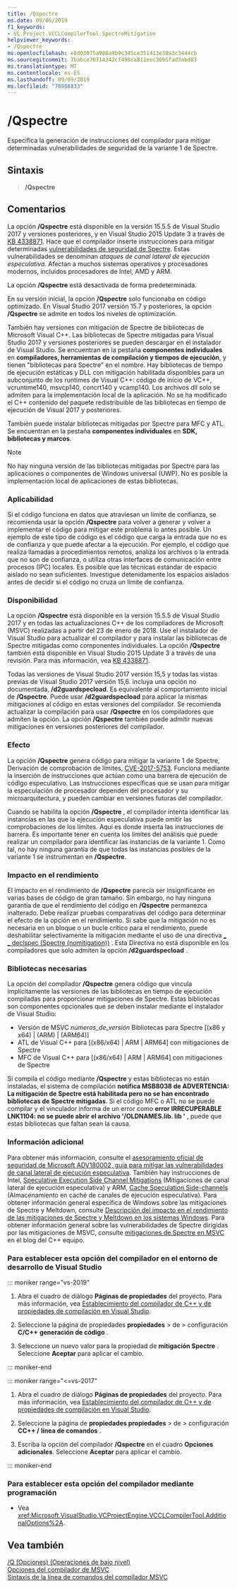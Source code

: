 ```yaml
---
title: /Qspectre
ms.date: 09/06/2019
f1_keywords:
- VC.Project.VCCLCompilerTool.SpectreMitigation
helpviewer_keywords:
- /Qspectre
ms.openlocfilehash: e8d03075a980a9b9c345ce351413e39a3c3444cb
ms.sourcegitcommit: 7babce70714242cf498ca811eec3695fad3abd03
ms.translationtype: MT
ms.contentlocale: es-ES
ms.lasthandoff: 09/09/2019
ms.locfileid: "70808833"
---
```

# <a name="qspectre"></a>/Qspectre

Especifica la generación de instrucciones del compilador para mitigar determinadas vulnerabilidades de seguridad de la variante 1 de Spectre.

## <a name="syntax"></a>Sintaxis

> **/Qspectre**

## <a name="remarks"></a>Comentarios

La opción **/Qspectre** está disponible en la versión 15.5.5 de Visual Studio 2017 y versiones posteriores, y en Visual Studio 2015 Update 3 a través de [KB 4338871](https://support.microsoft.com/help/4338871/visual-studio-2015-update-3-spectre-variant-1-toolset-qspectre). Hace que el compilador inserte instrucciones para mitigar determinadas [vulnerabilidades de seguridad de Spectre](https://spectreattack.com/spectre.pdf). Estas vulnerabilidades se denominan *ataques de canal lateral de ejecución especulativa*. Afectan a muchos sistemas operativos y procesadores modernos, incluidos procesadores de Intel, AMD y ARM.

La opción **/Qspectre** está desactivada de forma predeterminada.

En su versión inicial, la opción **/Qspectre** solo funcionaba en código optimizado. En Visual Studio 2017 versión 15.7 y posteriores, la opción **/Qspectre** se admite en todos los niveles de optimización.

También hay versiones con mitigación de Spectre de bibliotecas de Microsoft Visual C++. Las bibliotecas de Spectre mitigadas para Visual Studio 2017 y versiones posteriores se pueden descargar en el instalador de Visual Studio. Se encuentran en la pestaña **componentes individuales** en **compiladores, herramientas de compilación y tiempos de ejecución**, y tienen "bibliotecas para Spectre" en el nombre. Hay bibliotecas de tiempo de ejecución estáticas y DLL con mitigación habilitada disponibles para un subconjunto de los runtimes de Visual C++: código de inicio de VC++, vcruntime140, msvcp140, concrt140 y vcamp140. Los archivos dll solo se admiten para la implementación local de la aplicación. No se ha modificado el C++ contenido del paquete redistribuible de las bibliotecas en tiempo de ejecución de Visual 2017 y posteriores.

También puede instalar bibliotecas mitigadas por Spectre para MFC y ATL. Se encuentran en la pestaña **componentes individuales** en **SDK, bibliotecas y marcos**.

> [!NOTE]
> No hay ninguna versión de las bibliotecas mitigadas por Spectre para las aplicaciones o componentes de Windows universal (UWP). No es posible la implementación local de aplicaciones de estas bibliotecas.

### <a name="applicability"></a>Aplicabilidad

Si el código funciona en datos que atraviesan un límite de confianza, se recomienda usar la opción **/Qspectre** para volver a generar y volver a implementar el código para mitigar este problema lo antes posible. Un ejemplo de este tipo de código es el código que carga la entrada que no es de confianza y que puede afectar a la ejecución. Por ejemplo, el código que realiza llamadas a procedimientos remotos, analiza los archivos o la entrada que no son de confianza, o utiliza otras interfaces de comunicación entre procesos (IPC) locales. Es posible que las técnicas estándar de espacio aislado no sean suficientes. Investigue detenidamente los espacios aislados antes de decidir si el código no cruza un límite de confianza.

### <a name="availability"></a>Disponibilidad

La opción **/Qspectre** está disponible en la versión 15.5.5 de Visual Studio 2017 y en todas las actualizaciones C++ de los compiladores de Microsoft (MSVC) realizadas a partir del 23 de enero de 2018. Use el instalador de Visual Studio para actualizar el compilador y para instalar las bibliotecas de Spectre mitigadas como componentes individuales. La opción **/Qspectre** también está disponible en Visual Studio 2015 Update 3 a través de una revisión. Para más información, vea [KB 4338871](https://support.microsoft.com/help/4338871).

Todas las versiones de Visual Studio 2017 versión 15,5 y todas las vistas previas de Visual Studio 2017 versión 15,6. incluya una opción no documentada, **/d2guardspecload**. Es equivalente al comportamiento inicial de **/Qspectre**. Puede usar **/d2guardspecload** para aplicar la mismas mitigaciones al código en estas versiones del compilador. Se recomienda actualizar la compilación para usar **/Qspectre** en los compiladores que admiten la opción. La opción **/Qspectre** también puede admitir nuevas mitigaciones en versiones posteriores del compilador.

### <a name="effect"></a>Efecto

La opción **/Qspectre** genera código para mitigar la variante 1 de Spectre, Derivación de comprobación de límites, [CVE-2017-5753](https://nvd.nist.gov/vuln/detail/CVE-2017-5753). Funciona mediante la inserción de instrucciones que actúan como una barrera de ejecución de código especulativo. Las instrucciones específicas que se usan para mitigar la especulación de procesador dependen del procesador y su microarquitectura, y pueden cambiar en versiones futuras del compilador.

Cuando se habilita la opción **/Qspectre** , el compilador intenta identificar las instancias en las que la ejecución especulativa puede omitir las comprobaciones de los límites. Aquí es donde inserta las instrucciones de barrera. Es importante tener en cuenta los límites del análisis que puede realizar un compilador para identificar las instancias de la variante 1. Como tal, no hay ninguna garantía de que todas las instancias posibles de la variante 1 se instrumentan en **/Qspectre**.

### <a name="performance-impact"></a>Impacto en el rendimiento

El impacto en el rendimiento de **/Qspectre** parecía ser insignificante en varias bases de código de gran tamaño. Sin embargo, no hay ninguna garantía de que el rendimiento del código en **/Qspectre** permanezca inalterado. Debe realizar pruebas comparativas del código para determinar el efecto de la opción en el rendimiento. Si sabe que la mitigación no es necesaria en un bloque o un bucle crítico para el rendimiento, puede deshabilitar selectivamente la mitigación mediante el uso de una directiva [_ _ declspec (Spectre (nomitigation))](../../cpp/spectre.md) . Esta Directiva no está disponible en los compiladores que solo admiten la opción **/d2guardspecload** .

### <a name="required-libraries"></a>Bibliotecas necesarias

La opción del compilador **/Qspectre** genera código que vincula implícitamente las versiones de las bibliotecas en tiempo de ejecución compiladas para proporcionar mitigaciones de Spectre. Estas bibliotecas son componentes opcionales que se deben instalar mediante el instalador de Visual Studio:

- Versión de MSVC *números_de_versión* Bibliotecas para Spectre \[(x86 y x64) | (ARM) | (ARM64)]
- ATL de Visual C++ para \[(x86/x64) | ARM | ARM64] con mitigaciones de Spectre
- MFC de Visual C++ para \[(x86/x64) | ARM | ARM64] con mitigaciones de Spectre

Si compila el código mediante **/Qspectre** y estas bibliotecas no están instaladas, el sistema de compilación **notifica MSB8038 de ADVERTENCIA: La mitigación de Spectre está habilitada pero no se han encontrado bibliotecas de Spectre mitigadas**. Si el código MFC o ATL no se puede compilar y el vinculador informa de un error como **error IRRECUPERABLE LNK1104: no se puede abrir el archivo '/OLDNAMES.lib. lib '** , puede que estas bibliotecas que faltan sean la causa.

### <a name="additional-information"></a>Información adicional

Para obtener más información, consulte el [asesoramiento oficial de seguridad de Microsoft ADV180002, guía para mitigar las vulnerabilidades de canal lateral de ejecución especulativa](https://portal.msrc.microsoft.com/en-US/security-guidance/advisory/ADV180002). También hay instrucciones de Intel, [Speculative Execution Side Channel Mitigations](https://software.intel.com/sites/default/files/managed/c5/63/336996-Speculative-Execution-Side-Channel-Mitigations.pdf) (Mitigaciones de canal lateral de ejecución especulativa) y ARM, [Cache Speculation Side-channels](https://developer.arm.com/-/media/Files/pdf/Cache_Speculation_Side-channels.pdf) (Almacenamiento en caché de canales de ejecución especulativa). Para obtener información general específica de Windows sobre las mitigaciones de Spectre y Meltdown, consulte [Descripción del impacto en el rendimiento de las mitigaciones de Spectre y Meltdown en los sistemas Windows](https://www.microsoft.com/security/blog/2018/01/09/understanding-the-performance-impact-of-spectre-and-meltdown-mitigations-on-windows-systems/). Para obtener información general sobre las vulnerabilidades de Spectre dirigidas por las mitigaciones de MSVC, consulte [mitigaciones de Spectre en MSVC](https://devblogs.microsoft.com/cppblog/spectre-mitigations-in-msvc./) en el blog del C++ equipo.

### <a name="to-set-this-compiler-option-in-the-visual-studio-development-environment"></a>Para establecer esta opción del compilador en el entorno de desarrollo de Visual Studio

::: moniker range="vs-2019"

1. Abra el cuadro de diálogo **Páginas de propiedades** del proyecto. Para más información, vea [Establecimiento del compilador de C++ y de propiedades de compilación en Visual Studio](../working-with-project-properties.md).

1. Seleccione la página de propiedades **propiedades** > de > configuración **C/C++**  **generación de código** .

1. Seleccione un nuevo valor para la propiedad de **mitigación Spectre** . Seleccione **Aceptar** para aplicar el cambio.

::: moniker-end

::: moniker range="<=vs-2017"

1. Abra el cuadro de diálogo **Páginas de propiedades** del proyecto. Para más información, vea [Establecimiento del compilador de C++ y de propiedades de compilación en Visual Studio](../working-with-project-properties.md).

1. Seleccione la página de **propiedades propiedades** > de > configuración **CC++ /** **línea de comandos** .

1. Escriba la opción del compilador **/Qspectre** en el cuadro **Opciones adicionales**. Seleccione **Aceptar** para aplicar el cambio.

::: moniker-end

### <a name="to-set-this-compiler-option-programmatically"></a>Para establecer esta opción del compilador mediante programación

- Vea <xref:Microsoft.VisualStudio.VCProjectEngine.VCCLCompilerTool.AdditionalOptions%2A>.

## <a name="see-also"></a>Vea también

[/Q (Opciones) (Operaciones de bajo nivel)](q-options-low-level-operations.md)<br/>
[Opciones del compilador de MSVC](compiler-options.md)<br/>
[Sintaxis de la línea de comandos del compilador MSVC](compiler-command-line-syntax.md)
